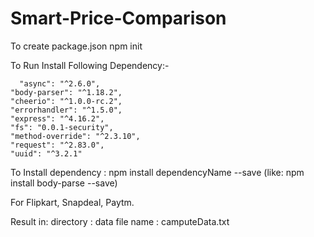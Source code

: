 # Smart-Price-Comparison


To create package.json
	npm init

To Run Install Following Dependency:-

	  "async": "^2.6.0",
    "body-parser": "^1.18.2",
    "cheerio": "^1.0.0-rc.2",
    "errorhandler": "^1.5.0",
    "express": "^4.16.2",
    "fs": "0.0.1-security",
    "method-override": "^2.3.10",
    "request": "^2.83.0",
    "uuid": "^3.2.1"

To Install dependency :
	npm install dependencyName --save (like: npm install body-parse --save)

For Flipkart, Snapdeal, Paytm. 

Result in:
	directory : data
	file name : camputeData.txt

